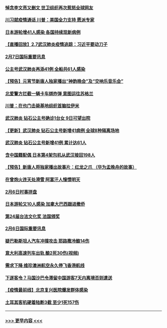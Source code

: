 #### [悼念李文亮又删文 世卫组织再次惹怒全球网友](../pages/prog202/a102771968.md?t=02080411) 
#### [川习就疫情通话 川普：美国全力支持 愿派专家](../pages/prog202/a102771930.md?t=02080411) 
#### [日本游轮增41人感染 各国持续现新病例](../pages/prog202/a102771912.md?t=02080411) 
#### [【直播回放】2.7武汉肺炎疫情追踪：习近平要动刀子](../pages/prog202/a102771649.md?t=02080411) 
#### [2月7日国际重要讯息](../pages/prog202/a102771747.md?t=02080411) 
#### [公主号武汉肺炎再添41例 全船共61人感染](../pages/prog202/a102771703.md?t=02080411) 
#### [【预告】元宵节新唐人独家播出“神韵晚会”及“交响乐音乐会”](../pages/prog202/a102767674.md?t=02080411) 
#### [北爱警方拦截一辆卡车绑炸弹 意图运往苏格兰](../pages/prog202/a102771609.md?t=02080411) 
#### [川普：在也门击毙基地组织首脑拉伊米](../pages/prog202/a102771528.md?t=02080411) 
#### [武汉肺炎 钻石公主号确诊1台女 9日可望出院](../pages/prog202/a102771518.md?t=02080411) 
#### [【更新】武汉肺炎 钻石公主号新增41病例 全球8种隔离场地](../pages/prog202/a102770740.md?t=02080411) 
#### [武汉肺炎 钻石公主号新增41例 累计达61人](../pages/prog202/a102771486.md?t=02080411) 
#### [含中国籍配偶 日本第4架包机从武汉接回198人](../pages/prog202/a102771472.md?t=02080411) 
#### [【预告】新唐人将独家播出故事片：红龙之爪 （华为孟晚舟的故事）](../pages/prog202/a102767728.md?t=02080411) 
#### [在曾炮火连天处滑雪 阿富汗人憧憬明天](../pages/prog202/a102771290.md?t=02080411) 
#### [2月6日时事拼盘](../pages/prog202/a102771225.md?t=02080411) 
#### [日本游轮又10人感染 加拿大巴西跟进撤侨](../pages/prog202/a102771084.md?t=02080411) 
#### [第24届台法文化奖 法国颁奖](../pages/prog202/a102771032.md?t=02080411) 
#### [2月6日国际重要讯息](../pages/prog202/a102770794.md?t=02080411) 
#### [疑巴勒斯坦人汽车冲撞攻击 耶路撒冷酿14伤](../pages/prog202/a102770586.md?t=02080411) 
#### [意大利高速列车出轨 酿2死30伤(视频)](../pages/prog202/a102770762.md?t=02080411) 
#### [需求下降 维珍澳洲航空永久停飞香港航线](../pages/prog202/a102770751.md?t=02080411) 
#### [下逐客令？马国沙巴令滞留中国游客7天内离境否则遣送](../pages/prog202/a102770640.md?t=02080411) 
#### [【疫情最前线】北京复兴医院爆发群体感染](../pages/prog202/a102770602.md?t=02080411) 
#### [土耳其客机硬着陆断3截 至少1死157伤](../pages/prog202/a102770508.md?t=02080411) 

----
#### [ >>> 更早内容 <<< ](../indexes/prog202-earlier.md)
